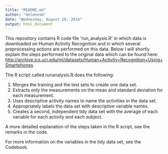 ```yaml
---
title: "README.md"
author: "HelenevH"
date: "Wednesday, August 20, 2014"
output: html_document
---
```


This repository contains R code file 'run_analysis.R' in which data is downloaded on Human Activity Recognition and in which several preprocessing actions are performed on this data. Below I will shortly explain the steps performed to the original data which can be found here:
http://archive.ics.uci.edu/ml/datasets/Human+Activity+Recognition+Using+Smartphones

The R script called runanalysis.R does the following:
1. Merges the training and the test sets to create one data set.
2. Extracts only the measurements on the mean and standard deviation for each measurement.
3. Uses descriptive activity names to name the activities in the data set.
4. Appropriately labels the data set with descriptive variable names.
5. Creates a second, independent tidy data set with the average of each variable for each activity and each subject. 

A more detailed explanation of the steps taken in the R script, see the remarks in the code. 

For more information on the variables in the tidy data set, see the Codebook.